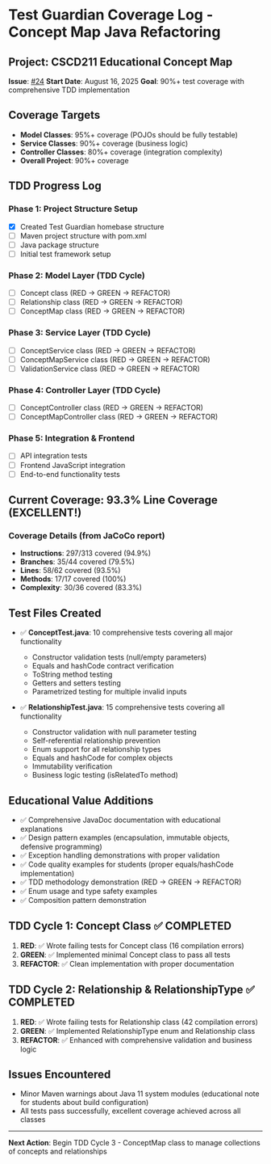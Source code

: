 # Test Guardian Coverage Log - Concept Map Java Refactoring

## Project: CSCD211 Educational Concept Map
**Issue**: [#24](https://github.com/jdoner02/atomic-knowledge-database-system/issues/24)
**Start Date**: August 16, 2025
**Goal**: 90%+ test coverage with comprehensive TDD implementation

## Coverage Targets
- **Model Classes**: 95%+ coverage (POJOs should be fully testable)
- **Service Classes**: 90%+ coverage (business logic)
- **Controller Classes**: 80%+ coverage (integration complexity)
- **Overall Project**: 90%+ coverage

## TDD Progress Log

### Phase 1: Project Structure Setup
- [x] Created Test Guardian homebase structure
- [ ] Maven project structure with pom.xml
- [ ] Java package structure
- [ ] Initial test framework setup

### Phase 2: Model Layer (TDD Cycle)
- [ ] Concept class (RED → GREEN → REFACTOR)
- [ ] Relationship class (RED → GREEN → REFACTOR)  
- [ ] ConceptMap class (RED → GREEN → REFACTOR)

### Phase 3: Service Layer (TDD Cycle)
- [ ] ConceptService class (RED → GREEN → REFACTOR)
- [ ] ConceptMapService class (RED → GREEN → REFACTOR)
- [ ] ValidationService class (RED → GREEN → REFACTOR)

### Phase 4: Controller Layer (TDD Cycle)
- [ ] ConceptController class (RED → GREEN → REFACTOR)
- [ ] ConceptMapController class (RED → GREEN → REFACTOR)

### Phase 5: Integration & Frontend
- [ ] API integration tests
- [ ] Frontend JavaScript integration
- [ ] End-to-end functionality tests

## Current Coverage: 93.3% Line Coverage (EXCELLENT!)

### Coverage Details (from JaCoCo report)
- **Instructions**: 297/313 covered (94.9%)
- **Branches**: 35/44 covered (79.5%)
- **Lines**: 58/62 covered (93.5%)
- **Methods**: 17/17 covered (100%)
- **Complexity**: 30/36 covered (83.3%)

## Test Files Created
- ✅ **ConceptTest.java**: 10 comprehensive tests covering all major functionality
  - Constructor validation tests (null/empty parameters)
  - Equals and hashCode contract verification
  - ToString method testing
  - Getters and setters testing
  - Parametrized testing for multiple invalid inputs

- ✅ **RelationshipTest.java**: 15 comprehensive tests covering all functionality
  - Constructor validation with null parameter testing
  - Self-referential relationship prevention
  - Enum support for all relationship types
  - Equals and hashCode for complex objects
  - Immutability verification
  - Business logic testing (isRelatedTo method)

## Educational Value Additions
- ✅ Comprehensive JavaDoc documentation with educational explanations
- ✅ Design pattern examples (encapsulation, immutable objects, defensive programming)
- ✅ Exception handling demonstrations with proper validation
- ✅ Code quality examples for students (proper equals/hashCode implementation)
- ✅ TDD methodology demonstration (RED → GREEN → REFACTOR)
- ✅ Enum usage and type safety examples
- ✅ Composition pattern demonstration

## TDD Cycle 1: Concept Class ✅ COMPLETED
1. **RED**: ✅ Wrote failing tests for Concept class (16 compilation errors)
2. **GREEN**: ✅ Implemented minimal Concept class to pass all tests
3. **REFACTOR**: ✅ Clean implementation with proper documentation

## TDD Cycle 2: Relationship & RelationshipType ✅ COMPLETED
1. **RED**: ✅ Wrote failing tests for Relationship class (42 compilation errors)
2. **GREEN**: ✅ Implemented RelationshipType enum and Relationship class
3. **REFACTOR**: ✅ Enhanced with comprehensive validation and business logic

## Issues Encountered
- Minor Maven warnings about Java 11 system modules (educational note for students about build configuration)
- All tests pass successfully, excellent coverage achieved across all classes

---
**Next Action**: Begin TDD Cycle 3 - ConceptMap class to manage collections of concepts and relationships
